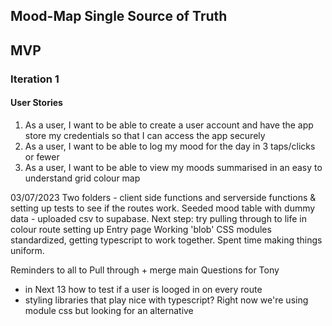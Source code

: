 ## Mood-Map Single Source of Truth

## MVP

### Iteration 1

#### User Stories

1. As a user, I want to be able to create a user account and have the app store my credentials so that I can access the app securely
2. As a user, I want to be able to log my mood for the day in 3 taps/clicks or fewer
3. As a user, I want to be able to view my moods summarised in an easy to understand grid colour map

03/07/2023
Two folders - client side functions and serverside functions & setting up tests to see if the routes work.
Seeded mood table with dummy data - uploaded csv to supabase. Next step: try pulling through to life in colour route
setting up Entry page
Working 'blob' CSS modules standardized, getting typescript to work together. Spent time making things uniform.

Reminders to all to Pull through + merge main
Questions for Tony 
- in Next 13 how to test if a user is looged in on every route
- styling libraries that play nice with typescript? Right now we're using module css but looking for an alternative
